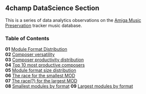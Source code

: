 ## 4champ DataScience Section

This is a series of data analytics observations on the
[Amiga Music Preservation](https://amp.dascene.net) tracker music database.

### Table of Contents

**01** [Module Format Distribution](ds_01.md)<br/>
**02** [Composer versatility](ds_02.md)<br/>
**03** [Composer productivity distribution](ds_03.md)<br/>
**04** [Top 10 most productive composers](ds_04.md)<br/>
**05** [Module format size distribution](ds_05.md)<br/>
**06** [The race for the smallest MOD](ds_06.md)<br/>
**07** [The race(?) for the largest MOD](ds_07.md)<br/>
**08** [Smallest modules by format](ds_08.md)<bf/>
**09** [Largest modules by format](ds_09.md)<bf/>
